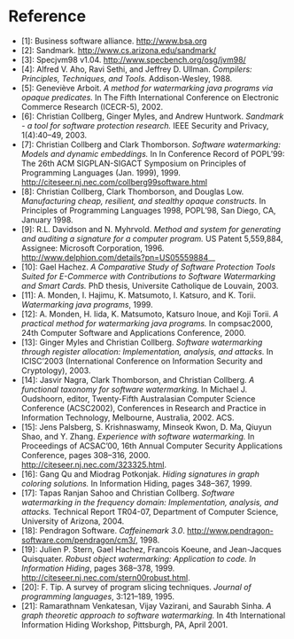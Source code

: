 # Reference

<!-- textlint-disable -->
- [1]: Business software alliance. http://www.bsa.org
- [2]: Sandmark. http://www.cs.arizona.edu/sandmark/
- [3]: Specjvm98 v1.04. http://www.specbench.org/osg/jvm98/
- [4]: Alfred V. Aho, Ravi Sethi, and Jeffrey D. Ullman. *Compilers: Principles, Techniques, and Tools.* Addison-Wesley, 1988.
- [5]: Geneviève Arboit. *A method for watermarking java programs via opaque predicates.* In The Fifth International Conference on Electronic Commerce Research (ICECR-5), 2002.
- [6]: Christian Collberg, Ginger Myles, and Andrew Huntwork. *Sandmark - a tool for software protection research.* IEEE Security and Privacy, 1(4):40–49, 2003.
- [7]: Christian Collberg and Clark Thomborson. *Software watermarking: Models and dynamic embeddings.* In In Conference Record of POPL’99: The 26th ACM SIGPLAN-SIGACT Symposium on Principles of Programming Languages (Jan. 1999), 1999. http://citeseer.nj.nec.com/collberg99software.html
- [8]: Christian Collberg, Clark Thomborson, and Douglas Low. *Manufacturing cheap, resilient, and stealthy opaque constructs.* In Principles of Programming Languages 1998, POPL’98, San Diego, CA, January 1998.
- [9]: R.L. Davidson and N. Myhrvold. *Method and system for generating and auditing a signature for a computer program.* US Patent 5,559,884, Assignee: Microsoft Corporation, 1996. http://www.delphion.com/details?pn=US05559884__
- [10]: Gael Hachez. *A Comparative Study of Software Protection Tools Suited for E-Commerce with Contributions to Software Watermarking and Smart Cards.* PhD thesis, Universite Catholique de Louvain, 2003.
- [11]: A. Monden, I. Hajimu, K. Matsumoto, I. Katsuro, and K. Torii. *Watermarking java programs*, 1999.
- [12]: A. Monden, H. Iida, K. Matsumoto, Katsuro Inoue, and Koji Torii. *A practical method for watermarking java programs.* In compsac2000, 24th Computer Software and Applications Conference, 2000.
- [13]: Ginger Myles and Christian Collberg. *Software watermarking through register allocation: Implementation, analysis, and attacks.* In ICISC’2003 (International Conference on Information Security and Cryptology), 2003.
- [14]: Jasvir Nagra, Clark Thomborson, and Christian Collberg. *A functional taxonomy for software watermarking.* In Michael J. Oudshoorn, editor, Twenty-Fifth Australasian Computer Science Conference (ACSC2002), Conferences in Research and Practice in Information Technology, Melbourne, Australia, 2002. ACS.
- [15]: Jens Palsberg, S. Krishnaswamy, Minseok Kwon, D. Ma, Qiuyun Shao, and Y. Zhang. *Experience with software watermarking.* In Proceedings of ACSAC’00, 16th Annual Computer Security Applications Conference, pages 308–316, 2000. http://citeseer.nj.nec.com/323325.html.
- [16]: Gang Qu and Miodrag Potkonjak. *Hiding signatures in graph coloring solutions.* In Information Hiding, pages 348–367, 1999.
- [17]: Tapas Ranjan Sahoo and Christian Collberg. *Software watermarking in the frequency domain: Implementation, analysis, and attacks.* Technical Report TR04-07, Department of Computer Science, University of Arizona, 2004.
- [18]: Pendragon Software. *Caffeinemark 3.0*. http://www.pendragon-software.com/pendragon/cm3/, 1998.
- [19]: Julien P. Stern, Gael Hachez, Francois Koeune, and Jean-Jacques Quisquater. *Robust object watermarking: Application to code. In Information Hiding*, pages 368–378, 1999. http://citeseer.nj.nec.com/stern00robust.html.
- [20]: F. Tip. A survey of program slicing techniques. *Journal of programming languages*, 3:121–189, 1995.
- [21]: Ramarathnam Venkatesan, Vijay Vazirani, and Saurabh Sinha. *A graph theoretic approach to software watermarking.* In 4th International Information Hiding Workshop, Pittsburgh, PA, April 2001.
<!-- textlint-enable -->

